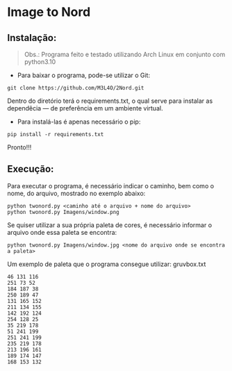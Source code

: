 # Image to Nord
## Instalação:
> Obs.: Programa feito e testado utilizando Arch Linux em conjunto com python3.10

- Para baixar o programa, pode-se utilizar o Git:
```
git clone https://github.com/M3L4O/2Nord.git
```

Dentro do diretório terá o requirements.txt, o qual serve para instalar as dependêcia ― de preferência em um ambiente virtual.
- Para instalá-las é apenas necessário o pip:
```
pip install -r requirements.txt
```

Pronto!!!

## Execução:
Para executar o programa, é necessário indicar o caminho, bem como o nome, do arquivo, mostrado no exemplo abaixo:
```
python twonord.py <caminho até o arquivo + nome do arquivo>
python twonord.py Imagens/window.png
```
Se quiser utilizar a sua própria paleta de cores, é necessário informar o arquivo onde essa paleta se encontra:
```
python twonord.py Imagens/window.jpg <nome do arquivo onde se encontra a paleta>
```

Um exemplo de paleta que o programa consegue utilizar:
gruvbox.txt
```
46 131 116
251 73 52
184 187 38
250 189 47
131 165 152
211 134 155
142 192 124
254 128 25
35 219 178
51 241 199
251 241 199
235 219 178
213 196 161
189 174 147
168 153 132
```


